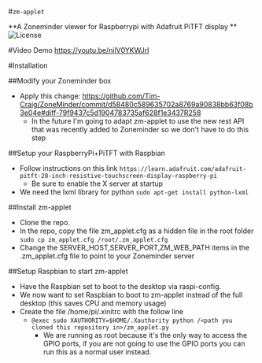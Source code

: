 #`zm-applet`

**A Zoneminder viewer for Raspberrypi with Adafruit PiTFT display  ** ![License](http://img.shields.io/badge/License-GNU%20GPL%20v3-blue.svg)

#Video Demo
https://youtu.be/njlV0YKWJrI

#Installation

##Modify your Zoneminder box
* Apply this change: https://github.com/Tim-Craig/ZoneMinder/commit/d58480c589635702a8769a90838bb63f08b3e04e#diff-79f9437c5d1904783735af628f1e3437R258
    * In the future I'm going to adapt zm-applet to use the new rest API that was recently added to Zoneminder so we don't have to do this step

##Setup your RaspberryPi+PiTFT with Raspbian

* Follow instructions on this link `https://learn.adafruit.com/adafruit-pitft-28-inch-resistive-touchscreen-display-raspberry-pi`
    * Be sure to enable the X server at startup
* We need the lxml library for python `sudo apt-get install python-lxml`

##Install zm-applet

* Clone the repo.
* In the repo, copy the file zm_applet.cfg as a hidden file in the root folder `sudo cp zm_applet.cfg /root/.zm_applet.cfg`
* Change the SERVER_HOST,SERVER_PORT,ZM_WEB_PATH items in the .zm_applet.cfg file to point to your Zoneminder server

##Setup Raspbian to start zm-applet

* Have the Raspbian set to boot to the desktop via raspi-config.
* We now want to set Raspbian to boot to zm-applet instead of the full desktop (this saves CPU and memory usage)
* Create the file /home/pi/.xinitrc with the follow line
    * `@exec sudo XAUTHORITY=$HOME/.Xauthority python /<path you cloned this repository in>/zm_applet.py`
        * We are running as root because it's the only way to access the GPIO ports, if you are not going to use the GPIO ports you can run this as a normal user instead.
